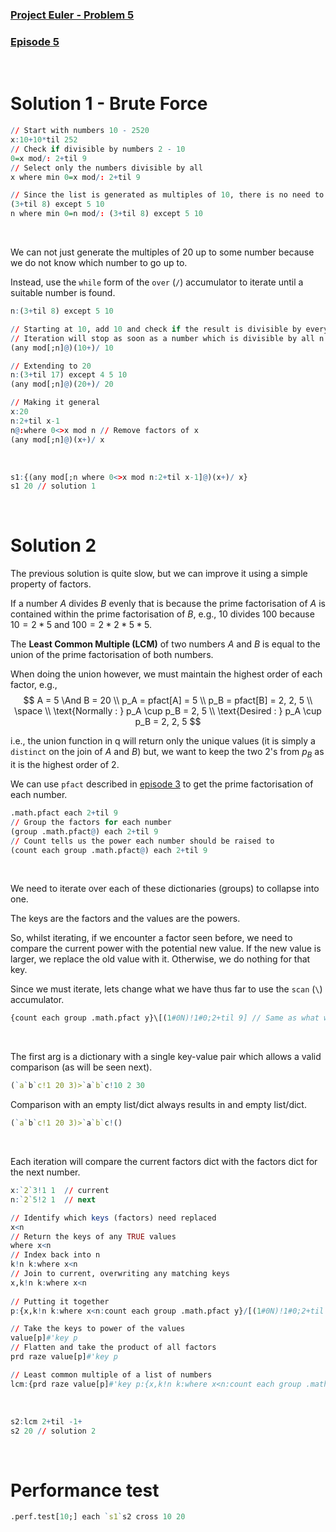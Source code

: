 ### [Project Euler - Problem 5](https://projecteuler.net/problem=5)
### [Episode 5](https://www.youtube.com/watch?v=5wODq7b28Ok&list=PLsQYtymvFUhhft5F6IWzwEZ60dpB6MLMt&index=6)

<br />

# Solution 1 - Brute Force

```q
// Start with numbers 10 - 2520
x:10+10*til 252
// Check if divisible by numbers 2 - 10
0=x mod/: 2+til 9
// Select only the numbers divisible by all 
x where min 0=x mod/: 2+til 9

// Since the list is generated as multiples of 10, there is no need to check the factors of 10
(3+til 8) except 5 10
n where min 0=n mod/: (3+til 8) except 5 10
```

<br />

We can not just generate the multiples of $20$ up to some number because we do not know which number to go up to.

Instead, use the `while` form of the `over` (`/`) accumulator to iterate until a suitable number is found.

```q
n:(3+til 8) except 5 10

// Starting at 10, add 10 and check if the result is divisible by everything in n
// Iteration will stop as soon as a number which is divisible by all n is found
(any mod[;n]@)(10+)/ 10

// Extending to 20
n:(3+til 17) except 4 5 10
(any mod[;n]@)(20+)/ 20

// Making it general
x:20                
n:2+til x-1         
n@:where 0<>x mod n // Remove factors of x
(any mod[;n]@)(x+)/ x
```

<br />

```q
s1:{(any mod[;n where 0<>x mod n:2+til x-1]@)(x+)/ x}
s1 20 // solution 1
```

<br />

# Solution 2

The previous solution is quite slow, but we can improve it using a simple property of factors.

If a number *A* divides *B* evenly that is because the prime factorisation of *A* is contained within the prime factorisation of *B*, e.g.,
$10$ divides $100$ because $10 = 2 * 5$ and $100 = 2 * 2 * 5 * 5$.
 
The **Least Common Multiple (LCM)** of two numbers *A* and *B* is equal to the union of the prime factorisation of both numbers.

When doing the union however, we must maintain the highest order of each factor, e.g., 
$$
    A = 5 \And B = 20 \\
    p_A = pfact[A] = 5 \\
    p_B = pfact[B] = 2, 2, 5 \\
    \space \\
    \text{Normally : } p_A \cup p_B = 2, 5 \\
    \text{Desired : }  p_A \cup p_B = 2, 2, 5
$$

i.e., the union function in q will return only the unique values (it is simply a `distinct` on the join of *A* and *B*) but, we want to keep the two $2$'s from *p<sub>B</sub>* as it is the highest order of $2$.

We can use `pfact` described in [episode 3](ep3.md) to get the prime factorisation of each number.

```q
.math.pfact each 2+til 9
// Group the factors for each number
(group .math.pfact@) each 2+til 9
// Count tells us the power each number should be raised to
(count each group .math.pfact@) each 2+til 9
```

<br />

We need to iterate over each of these dictionaries (groups) to collapse into one.

The keys are the factors and the values are the powers.

So, whilst iterating, if we encounter a factor seen before, we need to compare the current power with the potential new value. If the new value is larger, we replace the old value with it. Otherwise, we do nothing for that key.

Since we must iterate, lets change what we have thus far to use the `scan` (`\`) accumulator.
```q
{count each group .math.pfact y}\[(1#0N)!1#0;2+til 9] // Same as what we had before
```

<br />

The first arg is a dictionary with a single key-value pair which allows a valid comparison (as will be seen next). 
```q
(`a`b`c!1 20 3)>`a`b`c!10 2 30
```

Comparison with an empty list/dict always results in and empty list/dict.
```q
(`a`b`c!1 20 3)>`a`b`c!()
```

<br />


Each iteration will compare the current factors dict with the factors dict for the next number.
```q
x:`2`3!1 1  // current
n:`2`5!2 1  // next

// Identify which keys (factors) need replaced
x<n
// Return the keys of any TRUE values
where x<n
// Index back into n
k!n k:where x<n
// Join to current, overwriting any matching keys
x,k!n k:where x<n
            
// Putting it together
p:{x,k!n k:where x<n:count each group .math.pfact y}/[(1#0N)!1#0;2+til 9] 

// Take the keys to power of the values
value[p]#'key p
// Flatten and take the product of all factors
prd raze value[p]#'key p

// Least common multiple of a list of numbers
lcm:{prd raze value[p]#'key p:{x,k!n k:where x<n:count each group .math.pfact y}/[(1#0N)!1#0;x]}
```

<br />

```q
s2:lcm 2+til -1+
s2 20 // solution 2
```

<br />

# Performance test

```q
.perf.test[10;] each `s1`s2 cross 10 20
```
